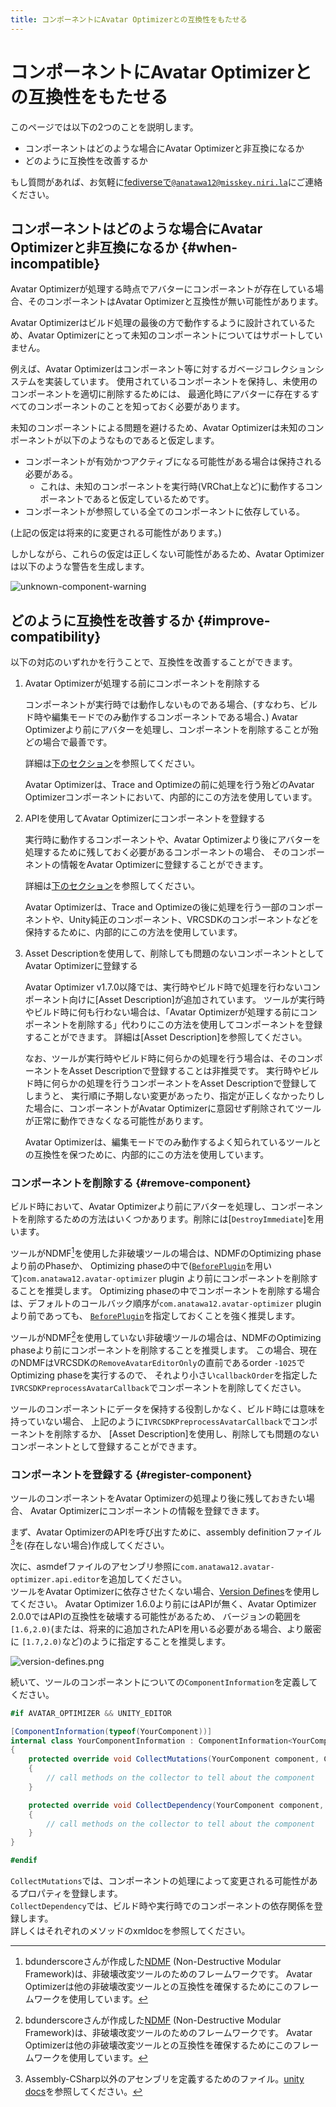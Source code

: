 ```yaml
---
title: コンポーネントにAvatar Optimizerとの互換性をもたせる
---
```


# コンポーネントにAvatar Optimizerとの互換性をもたせる

このページでは以下の2つのことを説明します。

- コンポーネントはどのような場合にAvatar Optimizerと非互換になるか
- どのように互換性を改善するか

もし質問があれば、お気軽に[fediverseで`@anatawa12@misskey.niri.la`][fediverse]にご連絡ください。

## コンポーネントはどのような場合にAvatar Optimizerと非互換になるか {#when-incompatible}

Avatar Optimizerが処理する時点でアバターにコンポーネントが存在している場合、そのコンポーネントはAvatar Optimizerと互換性が無い可能性があります。

Avatar Optimizerはビルド処理の最後の方で動作するように設計されているため、Avatar Optimizerにとって未知のコンポーネントについてはサポートしていません。

例えば、Avatar Optimizerはコンポーネント等に対するガベージコレクションシステムを実装しています。
使用されているコンポーネントを保持し、未使用のコンポーネントを適切に削除するためには、
最適化時にアバターに存在するすべてのコンポーネントのことを知っておく必要があります。

未知のコンポーネントによる問題を避けるため、Avatar Optimizerは未知のコンポーネントが以下のようなものであると仮定します。
- コンポーネントが有効かつアクティブになる可能性がある場合は保持される必要がある。
  - これは、未知のコンポーネントを実行時(VRChat上など)に動作するコンポーネントであると仮定しているためです。
- コンポーネントが参照している全てのコンポーネントに依存している。

(上記の仮定は将来的に変更される可能性があります。)

しかしながら、これらの仮定は正しくない可能性があるため、Avatar Optimizerは以下のような警告を生成します。

![unknown-component-warning](unknown-component-warning.png)

## どのように互換性を改善するか {#improve-compatibility}

以下の対応のいずれかを行うことで、互換性を改善することができます。

1. Avatar Optimizerが処理する前にコンポーネントを削除する

   コンポーネントが実行時では動作しないものである場合、(すなわち、ビルド時や編集モードでのみ動作するコンポーネントである場合、)
   Avatar Optimizerより前にアバターを処理し、コンポーネントを削除することが殆どの場合で最善です。

   詳細は[下のセクション](#remove-component)を参照してください。

   Avatar Optimizerは、Trace and Optimizeの前に処理を行う殆どのAvatar Optimizerコンポーネントにおいて、内部的にこの方法を使用しています。

2. APIを使用してAvatar Optimizerにコンポーネントを登録する

    実行時に動作するコンポーネントや、Avatar Optimizerより後にアバターを処理するために残しておく必要があるコンポーネントの場合、
    そのコンポーネントの情報をAvatar Optimizerに登録することができます。
    
     詳細は[下のセクション](#register-component)を参照してください。
    
     Avatar Optimizerは、Trace and Optimizeの後に処理を行う一部のコンポーネントや、Unity純正のコンポーネント、VRCSDKのコンポーネントなどを保持するために、内部的にこの方法を使用しています。

3. Asset Descriptionを使用して、削除しても問題のないコンポーネントとしてAvatar Optimizerに登録する

   Avatar Optimizer v1.7.0以降では、実行時やビルド時で処理を行わないコンポーネント向けに[Asset Description]が追加されています。
   ツールが実行時やビルド時に何も行わない場合は、「Avatar Optimizerが処理する前にコンポーネントを削除する」代わりにこの方法を使用してコンポーネントを登録することができます。
   詳細は[Asset Description]を参照してください。

   なお、ツールが実行時やビルド時に何らかの処理を行う場合は、そのコンポーネントをAsset Descriptionで登録することは非推奨です。
   実行時やビルド時に何らかの処理を行うコンポーネントをAsset Descriptionで登録してしまうと、
   実行順に予期しない変更があったり、指定が正しくなかったりした場合に、コンポーネントがAvatar Optimizerに意図せず削除されてツールが正常に動作できなくなる可能性があります。

   Avatar Optimizerは、編集モードでのみ動作するよく知られているツールとの互換性を保つために、内部的にこの方法を使用しています。

### コンポーネントを削除する {#remove-component}


ビルド時において、Avatar Optimizerより前にアバターを処理し、コンポーネントを削除するための方法はいくつかあります。削除には[`DestroyImmediate`]を用います。

ツールがNDMF[^NDMF]を使用した非破壊ツールの場合は、NDMFのOptimizing phaseより前のPhaseか、
Optimizing phaseの中で([`BeforePlugin`][ndmf-BeforePlugin]を用いて)`com.anatawa12.avatar-optimizer` plugin
より前にコンポーネントを削除することを推奨します。
Optimizing phaseの中でコンポーネントを削除する場合は、デフォルトのコールバック順序が`com.anatawa12.avatar-optimizer` pluginより前であっても、
[`BeforePlugin`][ndmf-BeforePlugin]を指定しておくことを強く推奨します。

ツールがNDMF[^NDMF]を使用していない非破壊ツールの場合は、NDMFのOptimizing phaseより前にコンポーネントを削除することを推奨します。
この場合、現在のNDMFはVRCSDKの`RemoveAvatarEditorOnly`の直前であるorder `-1025`でOptimizing phaseを実行するので、
それより小さい`callbackOrder`を指定した`IVRCSDKPreprocessAvatarCallback`でコンポーネントを削除してください。

ツールのコンポーネントにデータを保持する役割しかなく、ビルド時には意味を持っていない場合、
上記のように`IVRCSDKPreprocessAvatarCallback`でコンポーネントを削除するか、
[Asset Description]を使用し、削除しても問題のないコンポーネントとして登録することができます。

[DestroyImmediate]: https://docs.unity3d.com/ScriptReference/Object.DestroyImmediate.html

### コンポーネントを登録する {#register-component}

ツールのコンポーネントをAvatar Optimizerの処理より後に残しておきたい場合、
Avatar Optimizerにコンポーネントの情報を登録できます。

まず、Avatar OptimizerのAPIを呼び出すために、assembly definitionファイル[^asmdef]を(存在しない場合)作成してください。

次に、asmdefファイルのアセンブリ参照に`com.anatawa12.avatar-optimizer.api.editor`を追加してください。\
ツールをAvatar Optimizerに依存させたくない場合、[Version Defines]を使用してください。
Avatar Optimizer 1.6.0より前にはAPIが無く、Avatar Optimizer 2.0.0ではAPIの互換性を破壊する可能性があるため、
バージョンの範囲を`[1.6,2.0)`(または、将来的に追加されたAPIを用いる必要がある場合、より厳密に `[1.7,2.0)`など)のように指定することを推奨します。

![version-defines.png](version-defines.png)

続いて、ツールのコンポーネントについての`ComponentInformation`を定義してください。

```csharp
#if AVATAR_OPTIMIZER && UNITY_EDITOR

[ComponentInformation(typeof(YourComponent))]
internal class YourComponentInformation : ComponentInformation<YourComponent>
{
    protected override void CollectMutations(YourComponent component, ComponentMutationsCollector collector)
    {
        // call methods on the collector to tell about the component
    }

    protected override void CollectDependency(YourComponent component, ComponentDependencyCollector collector)
    {
        // call methods on the collector to tell about the component
    }
}

#endif
```

`CollectMutations`では、コンポーネントの処理によって変更される可能性があるプロパティを登録します。\
`CollectDependency`では、ビルド時や実行時でのコンポーネントの依存関係を登録します。\
詳しくはそれぞれのメソッドのxmldocを参照してください。

[fediverse]: https://misskey.niri.la/@anatawa12
[ndmf-BeforePlugin]: https://ndmf.nadena.dev/api/nadena.dev.ndmf.fluent.Sequence.html#nadena_dev_ndmf_fluent_Sequence_BeforePlugin_System_String_System_String_System_Int32_
[register-component]: #register-component

[^asmdef]: Assembly-CSharp以外のアセンブリを定義するためのファイル。[unity docs](https://docs.unity3d.com/2019.4/Documentation/Manual/ScriptCompilationAssemblyDefinitionFiles.html)を参照してください。
[^NDMF]: bdunderscoreさんが作成した[NDMF] (Non-Destructive Modular Framework)は、非破壊改変ツールのためのフレームワークです。
Avatar Optimizerは他の非破壊改変ツールとの互換性を確保するためにこのフレームワークを使用しています。

[NDMF]: https://ndmf.nadena.dev/
[modular-avatar]: https://modular-avatar.nadena.dev/
[Version Defines]: https://docs.unity3d.com/2019.4/Documentation/Manual/ScriptCompilationAssemblyDefinitionFiles.html#define-symbols
